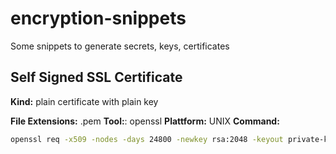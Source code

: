 # encryption-snippets
Some snippets to generate secrets, keys, certificates

## Self Signed SSL Certificate

**Kind:** plain certificate with plain key

**File Extensions:** .pem
**Tool:**: openssl
**Plattform:** UNIX
**Command:**

```bash
openssl req -x509 -nodes -days 24800 -newkey rsa:2048 -keyout private-key-plain.pem -out certificate.pem
```
